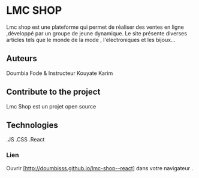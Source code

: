 # LMC SHOP

Lmc shop est une plateforme qui permet de réaliser des ventes en ligne ,développé par un groupe de jeune dynamique.
Le site présente diverses articles tels que le monde de la mode , l'electroniques et les bijoux...

## Auteurs
Doumbia Fode & Instructeur Kouyate Karim


## Contribute to the project
Lmc Shop est un projet open source

## Technologies

.JS
.CSS
.React

### Lien
Ouvrir [http://doumbisss.github.io/lmc-shop--react] dans votre navigateur .






